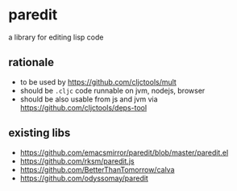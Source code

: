 # paredit

a library for editing lisp code

## rationale

- to be used by https://github.com/cljctools/mult
- should be `.cljc` code runnable on jvm, nodejs, browser
- should be also usable from js and jvm via https://github.com/cljctools/deps-tool

## existing libs

- https://github.com/emacsmirror/paredit/blob/master/paredit.el
- https://github.com/rksm/paredit.js
- https://github.com/BetterThanTomorrow/calva
- https://github.com/odyssomay/paredit